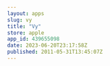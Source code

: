 ```yaml
---
layout: apps
slug: vy
title: "Vy"
store: apple
app_id: 439655098
date: 2023-06-20T23:17:58Z
published: 2011-05-31T13:45:07Z
---
```

